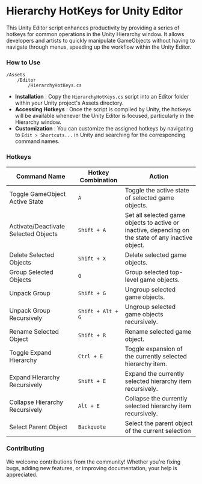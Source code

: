 # Hierarchy HotKeys for Unity Editor

This Unity Editor script enhances productivity by providing a series of hotkeys for common operations in the Unity Hierarchy window. It allows developers and artists to quickly manipulate GameObjects without having to navigate through menus, speeding up the workflow within the Unity Editor.


### How to Use

```
/Assets
    /Editor
        /HierarchyHotKeys.cs
```

- **Installation** : Copy the `HierarchyHotKeys.cs` script into an Editor folder within your Unity project's Assets directory.
- **Accessing Hotkeys** : Once the script is compiled by Unity, the hotkeys will be available whenever the Unity Editor is focused, particularly in the Hierarchy window.
- **Customization** : You can customize the assigned hotkeys by navigating to `Edit > Shortcuts...` in Unity and searching for the corresponding command names.

### Hotkeys


| Command Name | Hotkey Combination | Action |
| ---- | ---- | ---- |
| Toggle GameObject Active State | `A` | Toggle the active state of selected game objects. |
| Activate/Deactivate Selected Objects | `Shift + A` | Set all selected game objects to active or inactive, depending on the state of any inactive object. |
| Delete Selected Objects | `Shift + X` | Delete selected game objects. |
| Group Selected Objects | `G` | Group selected top-level game objects. |
| Unpack Group | `Shift + G` | Ungroup selected game objects. |
| Unpack Group Recursively | `Shift + Alt + G` | Ungroup selected game objects recursively. |
| Rename Selected Object | `Shift + R` | Rename selected game object. |
| Toggle Expand Hierarchy | `Ctrl + E` | Toggle expansion of the currently selected hierarchy item. |
| Expand Hierarchy Recursively | `Shift + E` | Expand the currently selected hierarchy item recursively. |
| Collapse Hierarchy Recursively | `Alt + E` | Collapse the currently selected hierarchy item recursively. |
| Select Parent Object | `Backquote` | Select the parent object of the current selection |

### Contributing

We welcome contributions from the community! Whether you're fixing bugs, adding new features, or improving documentation, your help is appreciated.


